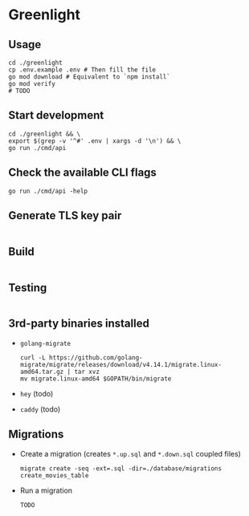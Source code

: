 # Greenlight

## Usage

```
cd ./greenlight
cp .env.example .env # Then fill the file
go mod download # Equivalent to `npm install`
go mod verify
# TODO
```

## Start development
```
cd ./greenlight && \
export $(grep -v '^#' .env | xargs -d '\n') && \
go run ./cmd/api
```

## Check the available CLI flags
```
go run ./cmd/api -help
```

## Generate TLS key pair
```
```

## Build
```
```

## Testing
```
```

## 3rd-party binaries installed

- `golang-migrate`
  ```console
  curl -L https://github.com/golang-migrate/migrate/releases/download/v4.14.1/migrate.linux-amd64.tar.gz | tar xvz
  mv migrate.linux-amd64 $GOPATH/bin/migrate
  ```

- `hey` (todo)
- `caddy` (todo)

## Migrations

- Create a migration (creates `*.up.sql` and `*.down.sql` coupled files)
  ```console
  migrate create -seq -ext=.sql -dir=./database/migrations create_movies_table
  ```
- Run a migration
  ```console
  TODO
  ```
